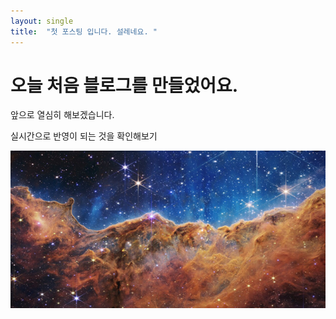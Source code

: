 ```yaml
---
layout: single
title:  "첫 포스팅 입니다. 설레네요. "
---
```


# 오늘 처음 블로그를 만들었어요. 

앞으로 열심히 해보겠습니다. 

실시간으로 반영이 되는 것을 확인해보기 

![테스트이미지](../images/2022-08-08-first/테스트이미지.jpg)
